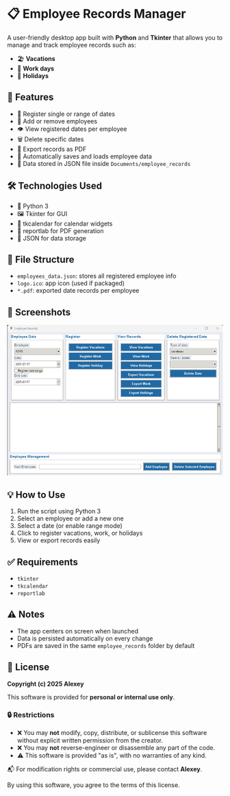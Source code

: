 <body>
  <h1>📋 Employee Records Manager</h1>
  <p>
    A user-friendly desktop app built with <strong>Python</strong> and <strong>Tkinter</strong> that allows you to manage and track employee records such as:
  </p>
  <ul>
    <li>🏖️ <strong>Vacations</strong></li>
    <li>💼 <strong>Work days</strong></li>
    <li>🎉 <strong>Holidays</strong></li>
  </ul>

  <h2>🚀 Features</h2>
  <ul>
    <li>📆 Register single or range of dates</li>
    <li>👤 Add or remove employees</li>
    <li>👁️ View registered dates per employee</li>
    <li>🗑️ Delete specific dates</li>
    <li>📄 Export records as PDF</li>
    <li>🧠 Automatically saves and loads employee data</li>
    <li>🧩 Data stored in JSON file inside <code>Documents/employee_records</code></li>
  </ul>

  <h2>🛠️ Technologies Used</h2>
  <ul>
    <li>🐍 Python 3</li>
    <li>🖼️ Tkinter for GUI</li>
    <li>📅 tkcalendar for calendar widgets</li>
    <li>📝 reportlab for PDF generation</li>
    <li>📁 JSON for data storage</li>
  </ul>

  <h2>📂 File Structure</h2>
  <ul>
    <li><code>employees_data.json</code>: stores all registered employee info</li>
    <li><code>logo.ico</code>: app icon (used if packaged)</li>
    <li><code>*.pdf</code>: exported date records per employee</li>
  </ul>

  <h2>📸 Screenshots</h2>
  <img src="https://github.com/ContactAlexey/Registration_of_days/blob/497a30519331c5d9323241192bde1cf1187211a6/view.png">

  <h2>💡 How to Use</h2>
  <ol>
    <li>Run the script using Python 3</li>
    <li>Select an employee or add a new one</li>
    <li>Select a date (or enable range mode)</li>
    <li>Click to register vacations, work, or holidays</li>
    <li>View or export records easily</li>
  </ol>

  <h2>✅ Requirements</h2>
  <ul>
    <li><code>tkinter</code></li>
    <li><code>tkcalendar</code></li>
    <li><code>reportlab</code></li>
  </ul>

  <h2>⚠️ Notes</h2>
  <ul>
    <li>The app centers on screen when launched</li>
    <li>Data is persisted automatically on every change</li>
    <li>PDFs are saved in the same <code>employee_records</code> folder by default</li>
  </ul>

  <h2>💬 License</h2>
  <p><strong>Copyright (c) 2025 Alexey</strong></p>
  <p>This software is provided for <strong>personal or internal use only</strong>.</p>

  <h3>🔒 Restrictions</h3>
  <ul>
    <li>❌ You may <strong>not</strong> modify, copy, distribute, or sublicense this software without explicit written permission from the creator.</li>
    <li>❌ You may <strong>not</strong> reverse-engineer or disassemble any part of the code.</li>
    <li>⚠️ This software is provided "as is", with no warranties of any kind.</li>
  </ul>

  <p>
    📬 For modification rights or commercial use, please contact <strong>Alexey</strong>.
  </p>

  <p>
    By using this software, you agree to the terms of this license.
  </p>
</body>
